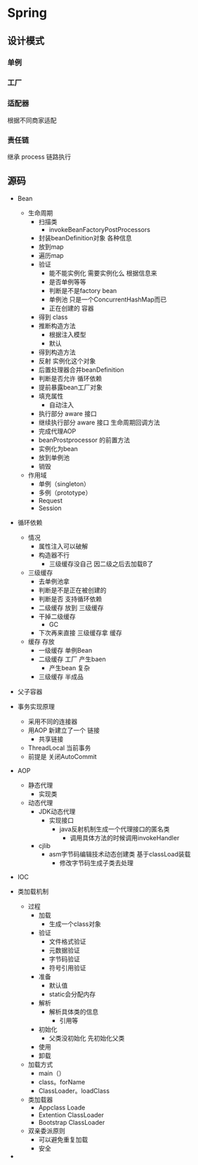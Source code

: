 

# Spring

## 设计模式

### 单例

### 工厂

### 适配器

根据不同商家适配

### 责任链

继承 process 链路执行

## 源码

- Bean
  - 生命周期
    - 扫描类
      - invokeBeanFactoryPostProcessors
    - 封装beanDefinition对象 各种信息
    - 放到map
    - 遍历map
    - 验证
      - 能不能实例化 需要实例化么 根据信息来
      - 是否单例等等
      - 判断是不是factory bean
      - 单例池 只是一个ConcurrentHashMap而已
      - 正在创建的 容器
    - 得到 class
    - 推断构造方法
      - 根据注入模型
      - 默认
    - 得到构造方法
    - 反射 实例化这个对象
    - 后置处理器合并beanDefinition
    - 判断是否允许 循环依赖
    - 提前暴露bean工厂对象
    - 填充属性
      - 自动注入
    - 执行部分 aware 接口
    - 继续执行部分 aware 接口 生命周期回调方法
    - 完成代理AOP
    - beanProstprocessor 的前置方法
    - 实例化为bean
    - 放到单例池
    - 销毁
  - 作用域
    - 单例（singleton）
    - 多例（prototype）
    - Request
    - Session
- 循环依赖
  - 情况
    - 属性注入可以破解
    - 构造器不行
      - 三级缓存没自己 因二级之后去加载B了
  - 三级缓存
    - 去单例池拿
    - 判断是不是正在被创建的
    - 判断是否 支持循环依赖
    - 二级缓存 放到 三级缓存
    - 干掉二级缓存
      - GC
    - 下次再来直接 三级缓存拿 缓存
  - 缓存 存放
    - 一级缓存 单例Bean
    - 二级缓存 工厂 产生baen
      - 产生bean 复杂
    - 三级缓存 半成品
- 父子容器
- 事务实现原理
  - 采用不同的连接器
  - 用AOP 新建立了一个 链接
    - 共享链接
  - ThreadLocal 当前事务
  - 前提是 关闭AutoCommit
- AOP
  - 静态代理
    - 实现类
  - 动态代理
    - JDK动态代理
      - 实现接口
        - java反射机制生成一个代理接口的匿名类
          - 调用具体方法的时候调用invokeHandler
    - cjlib
      - asm字节码编辑技术动态创建类 基于classLoad装载
        - 修改字节码生成子类去处理
- IOC
- 类加载机制
  - 过程
    - 加载
      - 生成一个class对象
    - 验证
      - 文件格式验证
      - 元数据验证
      - 字节码验证
      - 符号引用验证
    - 准备
      - 默认值
      - static会分配内存
    - 解析
      - 解析具体类的信息
        - 引用等
    - 初始化
      - 父类没初始化 先初始化父类
    - 使用
    - 卸载
  - 加载方式
    - main（）
    - class。forName
    - ClassLoader。loadClass
  - 类加载器
    - Appclass Loade
    - Extention ClassLoader
    - Bootstrap ClassLoader
  - 双亲委派原则
    - 可以避免重复加载
    - 安全

- 